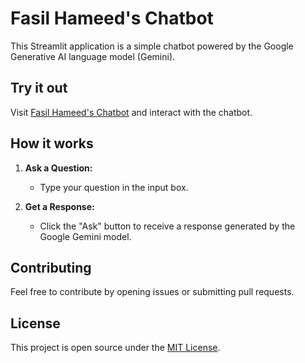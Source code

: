 # Fasil Hameed's Chatbot

This Streamlit application is a simple chatbot powered by the Google Generative AI language model (Gemini).

## Try it out
Visit [Fasil Hameed's Chatbot](https://fasil-hameed-chatbot.streamlit.app/) and interact with the chatbot.

## How it works

1. **Ask a Question:**
   - Type your question in the input box.

2. **Get a Response:**
   - Click the "Ask" button to receive a response generated by the Google Gemini model.

## Contributing
Feel free to contribute by opening issues or submitting pull requests.

## License
This project is open source under the [MIT License](LICENSE).

